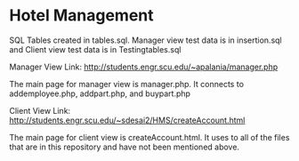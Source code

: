 # Hotel Management
SQL Tables created in tables.sql. Manager view test data is in insertion.sql and Client view test data is in Testingtables.sql

Manager View Link: http://students.engr.scu.edu/~apalania/manager.php

The main page for manager view is manager.php. It connects to addemployee.php, addpart.php, and buypart.php

Client View Link: http://students.engr.scu.edu/~sdesai2/HMS/createAccount.html

The main page for client view is createAccount.html. It uses to all of the files that are in this repository and have not been
mentioned above.
